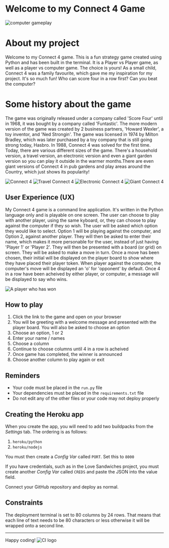 # Welcome to my Connect 4 Game

![computer gameplay](https://github.com/CherrySaz/connect-4/assets/134415334/6d97e702-1eb5-4d4b-a9c1-d79c9e97b807)

# About my project

Welcome to my Connect 4 game. This is a fun strategy game created using Python and has been built in the terminal. It is a Player vs Player game, as well as a player vs computer game. The choice is yours!
As a small child, Connect 4 was a family favourite, which gave me my inspiration for my project. It's so much fun! Who can score four in a row first? Can you beat the computer?

# Some history about the game

The game was originally released under a company called 'Score Four' until in 1968, it was bought by a company called 'Funtastic'.
The more modern version of the game was created by 2 business partners, 'Howard Wexler', a toy inventor, and 'Ned Strongin'.
The game was licensed in 1974 by Milton Bradley, which was later purchased by a toy company that is still going strong today, Hasbro.
In 1988, Connect 4 was solved for the first time. Today, there are various different sizes of the game. There's a household version, a travel version, an electronic version and even a giant garden version so you can play it outside in the warmer months.There are even giant versions of Connect 4 in pub gardens and play areas around the Country, which just shows its popularity!

![Connect 4](https://github.com/CherrySaz/connect-4/assets/134415334/762b8ff6-f709-474d-ac27-64d5ace94e13) ![Travel Connect 4](https://github.com/CherrySaz/connect-4/assets/134415334/040bc42b-7f80-4cda-99d3-a3c9624d3927) ![Electronic Connect 4](https://github.com/CherrySaz/connect-4/assets/134415334/8e407482-cbbc-4731-a583-b08fb60465de) ![Giant Connect 4](https://github.com/CherrySaz/connect-4/assets/134415334/b34bce77-1838-4332-8753-ea28864aa6d8)

## User Experience (UX)

My Connect 4 game is a command line application. It's written in the Python language only and is playable on one screen. The user can choose to play with another player, using the same kyboard, or, they can choose to play against the computer if they so wish.  The user will be asked which option they would like to select. Option 1 will be playing against the computer, and Option 2, against another player. They will then be asked to enter their name, which makes it more personable for the user, instead of just having 'Player 1' or 'Player 2'. They will then be presented with a board (or grid) on screen. They will be asked to make a move in turn. Once a move has been chosen, their initial will be displayed on the player board to show where they have placed their player token. When player against the computer, the computer's move will be displayed an 'o' for 'opponent' by default.
Once 4 in a row have been acheived by either player, or computer, a message will be displayed to say who wins.


![A player who has won](https://github.com/CherrySaz/connect-4/assets/134415334/af0da8ac-0b1e-427b-b7a7-d0360659183a)

## How to play

1. Click the link to the game and open on your browser
2. You will be greeting with a welcome message and presented with the player board. You will also be asked to choose an option
3. Choose an option, 1 or 2
4. Enter your name / names
5. Choose a column
6. Continue to choose columns until 4 in a row is acheived
7. Once game has completed, the winner is announced
8. Choose another column to play again or exit










## 


## Reminders

- Your code must be placed in the `run.py` file
- Your dependencies must be placed in the `requirements.txt` file
- Do not edit any of the other files or your code may not deploy properly

## Creating the Heroku app

When you create the app, you will need to add two buildpacks from the _Settings_ tab. The ordering is as follows:

1. `heroku/python`
2. `heroku/nodejs`

You must then create a _Config Var_ called `PORT`. Set this to `8000`

If you have credentials, such as in the Love Sandwiches project, you must create another _Config Var_ called `CREDS` and paste the JSON into the value field.

Connect your GitHub repository and deploy as normal.

## Constraints

The deployment terminal is set to 80 columns by 24 rows. That means that each line of text needs to be 80 characters or less otherwise it will be wrapped onto a second line.

---

Happy coding!
![CI logo](https://codeinstitute.s3.amazonaws.com/fullstack/ci_logo_small.png)
